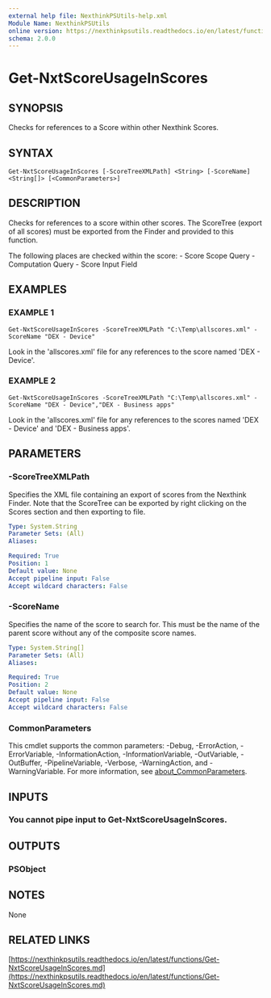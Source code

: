```yaml
---
external help file: NexthinkPSUtils-help.xml
Module Name: NexthinkPSUtils
online version: https://nexthinkpsutils.readthedocs.io/en/latest/functions/Get-NxtScoreUsageInScores.md
schema: 2.0.0
---
```


# Get-NxtScoreUsageInScores

## SYNOPSIS
Checks for references to a Score within other Nexthink Scores.

## SYNTAX

```
Get-NxtScoreUsageInScores [-ScoreTreeXMLPath] <String> [-ScoreName] <String[]> [<CommonParameters>]
```

## DESCRIPTION
Checks for references to a score within other scores.
The ScoreTree (export of all scores) must be exported from the Finder and provided to this function.

The following places are checked within the score:
    - Score Scope Query
    - Computation Query
    - Score Input Field

## EXAMPLES

### EXAMPLE 1
```
Get-NxtScoreUsageInScores -ScoreTreeXMLPath "C:\Temp\allscores.xml" -ScoreName "DEX - Device"
```

Look in the 'allscores.xml' file for any references to the score named 'DEX - Device'.

### EXAMPLE 2
```
Get-NxtScoreUsageInScores -ScoreTreeXMLPath "C:\Temp\allscores.xml" -ScoreName "DEX - Device","DEX - Business apps"
```

Look in the 'allscores.xml' file for any references to the scores named 'DEX - Device' and 'DEX - Business apps'.

## PARAMETERS

### -ScoreTreeXMLPath
Specifies the XML file containing an export of scores from the Nexthink Finder.
Note that the ScoreTree can be exported by right clicking on the Scores section and then exporting to file.

```yaml
Type: System.String
Parameter Sets: (All)
Aliases:

Required: True
Position: 1
Default value: None
Accept pipeline input: False
Accept wildcard characters: False
```

### -ScoreName
Specifies the name of the score to search for.
This must be the name of the parent score without any of the composite score names.

```yaml
Type: System.String[]
Parameter Sets: (All)
Aliases:

Required: True
Position: 2
Default value: None
Accept pipeline input: False
Accept wildcard characters: False
```

### CommonParameters
This cmdlet supports the common parameters: -Debug, -ErrorAction, -ErrorVariable, -InformationAction, -InformationVariable, -OutVariable, -OutBuffer, -PipelineVariable, -Verbose, -WarningAction, and -WarningVariable. For more information, see [about_CommonParameters](http://go.microsoft.com/fwlink/?LinkID=113216).

## INPUTS

### You cannot pipe input to Get-NxtScoreUsageInScores.
## OUTPUTS

### PSObject
## NOTES
None

## RELATED LINKS

[https://nexthinkpsutils.readthedocs.io/en/latest/functions/Get-NxtScoreUsageInScores.md](https://nexthinkpsutils.readthedocs.io/en/latest/functions/Get-NxtScoreUsageInScores.md)

